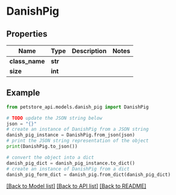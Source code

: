 # DanishPig


## Properties

Name | Type | Description | Notes
------------ | ------------- | ------------- | -------------
**class_name** | **str** |  | 
**size** | **int** |  | 

## Example

```python
from petstore_api.models.danish_pig import DanishPig

# TODO update the JSON string below
json = "{}"
# create an instance of DanishPig from a JSON string
danish_pig_instance = DanishPig.from_json(json)
# print the JSON string representation of the object
print(DanishPig.to_json())

# convert the object into a dict
danish_pig_dict = danish_pig_instance.to_dict()
# create an instance of DanishPig from a dict
danish_pig_form_dict = danish_pig.from_dict(danish_pig_dict)
```
[[Back to Model list]](../README.md#documentation-for-models) [[Back to API list]](../README.md#documentation-for-api-endpoints) [[Back to README]](../README.md)


